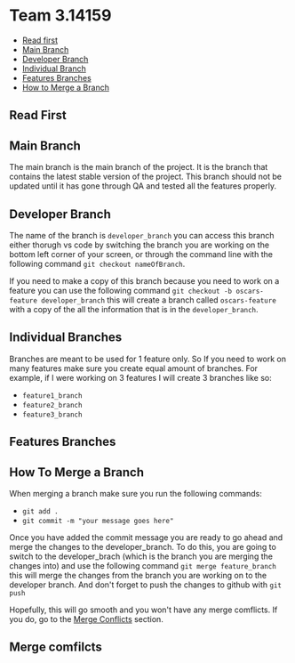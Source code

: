 # Team 3.14159
- [Read first](#first)
- [Main Branch](#main)
- [Developer Branch](#dev)
- [Individual Branch](#ind)
- [Features Branches](#feature)
- [How to Merge a Branch](#merge)

## Read First <a id="first"></a>

## Main Branch <a id="main"></a>
The main branch is the main branch of the project. It is the branch that contains the latest stable version of the project. This branch should not be updated until it has gone through QA and tested all the features properly.
## Developer Branch <a id="dev"></a>
The name of the branch is `developer_branch` you can access this branch either thorugh vs code by switching the branch you are working on the bottom left corner of your screen, or through the command line with the following command `git checkout nameOfBranch`. 

If you need to make a copy of this branch because you need to work on a feature you can use the following command `git checkout -b oscars-feature developer_branch` this will create a branch called `oscars-feature` with a copy of the all the information that is in the `developer_branch`. 
## Individual Branches <a id="ind"></a>
Branches are meant to be used for 1 feature only. So If you need to work on many features make sure you create equal amount of branches. For example, if I were working on 3 features I will create 3 branches like so:
- `feature1_branch`
- `feature2_branch`
- `feature3_branch`

## Features Branches <a id="features"></a>

## How To Merge a Branch <a id="features"></a>
When merging a branch make sure you run the following commands:
- `git add .`
- `git commit -m "your message goes here"`

Once you have added the commit message you are ready to go ahead and merge the changes to the developer_branch. To do this, you are going to switch to the developer_brach (which is the branch you are merging the changes into) and use the following command `git merge feature_branch` this will merge the changes from the branch you are working on to the developer branch. And don't forget to push the changes to github with `git push`

Hopefully, this will go smooth and you won't have any merge comflicts. If you do, go to the [Merge Conflicts](#conflict) section.


## Merge comfilcts <a id="merge"></a>
